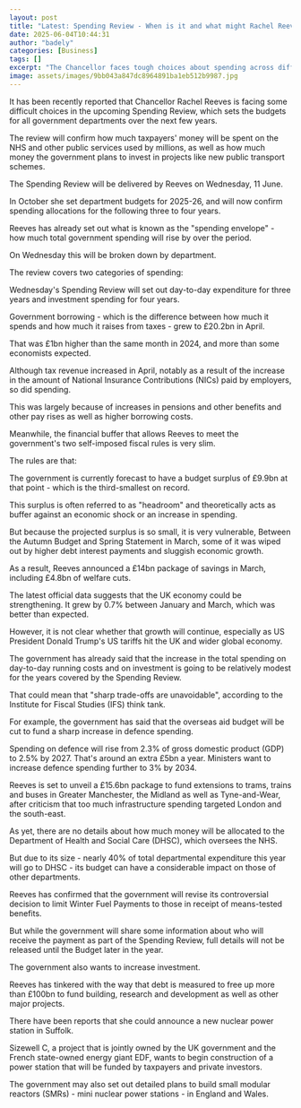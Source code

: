 ```yaml
---
layout: post
title: "Latest: Spending Review - When is it and what might Rachel Reeves announce?"
date: 2025-06-04T10:44:31
author: "badely"
categories: [Business]
tags: []
excerpt: "The Chancellor faces tough choices about spending across different government departments."
image: assets/images/9bb043a847dc8964891ba1eb512b9987.jpg
---
```


It has been recently reported that Chancellor Rachel Reeves is facing some difficult choices in the upcoming Spending Review, which sets the budgets for all government departments over the next few years. 

The review will confirm how much taxpayers' money will be spent on the NHS and other public services used by millions, as well as how much money the government plans to invest in projects like new public transport schemes. 

The Spending Review will be delivered by Reeves on Wednesday, 11 June.

In October she set department budgets for 2025-26, and will now confirm spending allocations for the following three to four years. 

Reeves has already set out what is known as the "spending envelope" - how much total government spending will rise by over the period.

On Wednesday this will be broken down by department. 

The review covers two categories of spending:

Wednesday's Spending Review will set out day-to-day expenditure for three years and investment spending for four years.

Government borrowing - which is the difference between how much it spends and how much it raises from taxes - grew to £20.2bn in April.

That was £1bn higher than the same month in 2024, and more than some economists expected.

Although tax revenue increased in April, notably as a result of the increase in the amount of National Insurance Contributions (NICs) paid by employers, so did spending.

This was largely because of increases in pensions and other benefits and other pay rises as well as higher borrowing costs. 

Meanwhile, the financial buffer that allows Reeves to meet the government's two self-imposed fiscal rules is very slim.

The rules are that:

The government is currently forecast to have a budget surplus of £9.9bn at that point - which is the third-smallest on record. 

This surplus is often referred to as "headroom" and theoretically acts as buffer against an economic shock or an increase in spending.

But because the projected surplus is so small, it is very vulnerable, Between the Autumn Budget and Spring Statement in March, some of it was wiped out by higher debt interest payments and sluggish economic growth. 

As a result, Reeves announced a £14bn package of savings in March, including £4.8bn of welfare cuts. 

The latest official data suggests that the UK economy could be strengthening. It grew by 0.7% between January and March, which was better than expected.

However, it is not clear whether that growth will continue, especially as US President Donald Trump's US tariffs hit the UK and wider global economy.

The government has already said that the increase in the total spending on day-to-day running costs and on investment is going to be relatively modest for the years covered by the Spending Review.

That could mean that "sharp trade-offs are unavoidable", according to the Institute for Fiscal Studies (IFS) think tank.

For example, the government has said that the overseas aid budget will be cut to fund a sharp increase in defence spending. 

Spending on defence will rise from 2.3% of gross domestic product (GDP) to 2.5% by 2027. That's around an extra £5bn a year. Ministers want to increase defence spending further to 3% by 2034.

Reeves is set to unveil a £15.6bn package to fund extensions to trams, trains and buses in Greater Manchester, the Midland as well as Tyne-and-Wear, after criticism that too much infrastructure spending targeted London and the south-east.

As yet, there are no details about how much money will be allocated to the Department of Health and Social Care (DHSC), which oversees the NHS.

But due to its size - nearly 40% of total departmental expenditure this year will go to DHSC - its budget can have a considerable impact on those of other departments. 

Reeves has confirmed that the government will revise its controversial decision to limit Winter Fuel Payments to those in receipt of means-tested benefits.

But while the government will share some information about who will receive the payment as part of the Spending Review, full details will not be released until the Budget later in the year.

The government also wants to increase investment. 

Reeves has tinkered with the way that debt is measured to free up more than £100bn to fund building, research and development as well as other major projects.

There have been reports that she could announce a new nuclear power station in Suffolk. 

Sizewell C, a project that is jointly owned by the UK government and the French state-owned energy giant EDF, wants to begin construction of a power station that will be funded by taxpayers and private investors.

The government may also set out detailed plans to build small modular reactors (SMRs) - mini nuclear power stations - in England and Wales.

